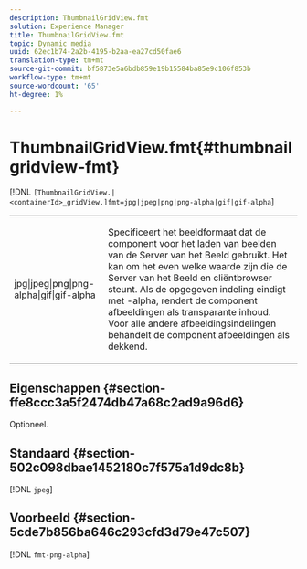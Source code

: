 ```yaml
---
description: ThumbnailGridView.fmt
solution: Experience Manager
title: ThumbnailGridView.fmt
topic: Dynamic media
uuid: 62ec1b74-2a2b-4195-b2aa-ea27cd50fae6
translation-type: tm+mt
source-git-commit: bf5873e5a6bdb859e19b15584ba85e9c106f853b
workflow-type: tm+mt
source-wordcount: '65'
ht-degree: 1%

---
```



# ThumbnailGridView.fmt{#thumbnailgridview-fmt}

[!DNL `[ThumbnailGridView.|<containerId>_gridView.]fmt=jpg|jpeg|png|png-alpha|gif|gif-alpha`]

<table id="table_4620F51BD77149FDB68F1FBECC443801"> 
 <tbody> 
  <tr> 
   <td> <p> <span class="codeph"> jpg|jpeg|png|png-alpha|gif|gif-alpha</span> </p> </td> 
   <td> <p>Specificeert het beeldformaat dat de component voor het laden van beelden van de Server van het Beeld gebruikt. Het kan om het even welke waarde zijn die de Server van het Beeld en cliëntbrowser steunt. Als de opgegeven indeling eindigt met <span class="codeph"> -alpha</span>, rendert de component afbeeldingen als transparante inhoud. Voor alle andere afbeeldingsindelingen behandelt de component afbeeldingen als dekkend. </p> </td> 
  </tr> 
 </tbody> 
</table>

## Eigenschappen {#section-ffe8ccc3a5f2474db47a68c2ad9a96d6}

Optioneel.

## Standaard {#section-502c098dbae1452180c7f575a1d9dc8b}

[!DNL `jpeg`]

## Voorbeeld {#section-5cde7b856ba646c293cfd3d79e47c507}

[!DNL `fmt-png-alpha`]
